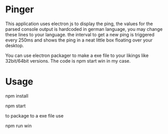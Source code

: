 # Pinger

This application uses electron js to display the ping, the values for the parsed console output is hardcoded in german language, you may change these lines to your language. the interval to get a new ping is triggered every 250ms and shows the ping in a neat little box floating over your desktop.

You can use electron packager to make a exe file to your likings like 32bit/64bit versions. The code is npm start win in my case.


# Usage

npm install

npm start

to package to a exe file use 

npm run win
